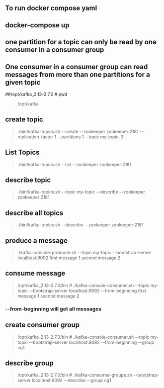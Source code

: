 ## To run docker compose yaml
## docker-compose up

## one partition for a topic can only be read by one consumer in a consumer group

## One consumer in a consumer group can read messages from more than one partitions for a given topic  

##/opt/kafka_2.13-2.7.0 # pwd
  > /opt/kafka

## create topic
> ./bin/kafka-topics.sh --create --zookeeper zookeeper:2181 --replication-factor 1 --partitions 1 --topic my-topic-3

## List Topics
> ./bin/kafka-topics.sh --list --zookeeper zookeeper:2181

## describe topic
> ./bin/kafka-topics.sh --topic my-topic --describe --zookeeper zookeeper:2181

## describe all topics
> ./bin/kafka-topics.sh --describe --zookeeper zookeeper:2181

## produce a message
> ./kafka-console-producer.sh --topic my-topic --bootstrap-server localhost:9092 
  >first message 1
  >second message 2

## consume message
> /opt/kafka_2.13-2.7.0/bin # ./kafka-console-consumer.sh --topic my-topic --bootstrap-server localhost:9092 --from-beginning
>first message 1
>second message 2
### --from-beginning will get all messages

## create consumer group
> /opt/kafka_2.13-2.7.0/bin # ./kafka-console-consumer.sh --topic my-topic --bootstrap-server localhost:9092 --from-beginning --group cg1

## describe group 
> /opt/kafka_2.13-2.7.0/bin # ./kafka-consumer-groups.sh --bootstrap-server localhost:9092 --describe --group cg1
